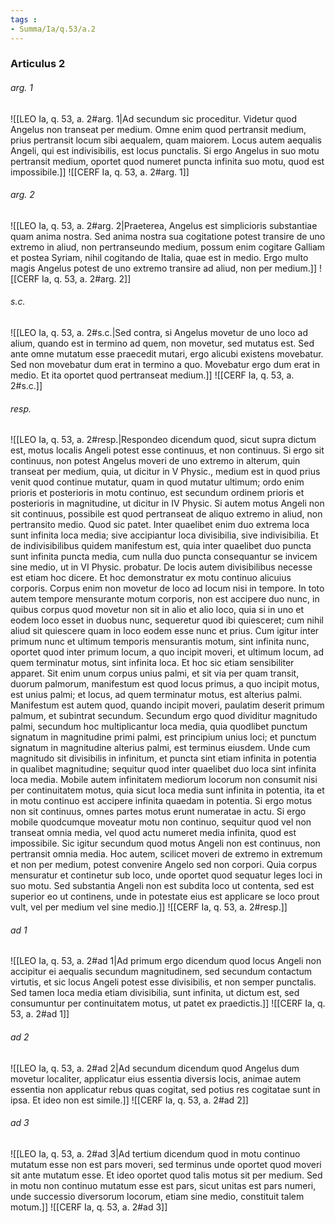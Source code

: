 ```yaml
---
tags : 
- Summa/Ia/q.53/a.2
---
```


### Articulus 2

###### arg. 1
![[LEO Ia, q. 53, a. 2#arg. 1|Ad secundum sic proceditur. Videtur quod Angelus non transeat per medium. Omne enim quod pertransit medium, prius pertransit locum sibi aequalem, quam maiorem. Locus autem aequalis Angeli, qui est indivisibilis, est locus punctalis. Si ergo Angelus in suo motu pertransit medium, oportet quod numeret puncta infinita suo motu, quod est impossibile.]]
![[CERF Ia, q. 53, a. 2#arg. 1]]

###### arg. 2
![[LEO Ia, q. 53, a. 2#arg. 2|Praeterea, Angelus est simplicioris substantiae quam anima nostra. Sed anima nostra sua cogitatione potest transire de uno extremo in aliud, non pertranseundo medium, possum enim cogitare Galliam et postea Syriam, nihil cogitando de Italia, quae est in medio. Ergo multo magis Angelus potest de uno extremo transire ad aliud, non per medium.]]
![[CERF Ia, q. 53, a. 2#arg. 2]]

###### s.c.
![[LEO Ia, q. 53, a. 2#s.c.|Sed contra, si Angelus movetur de uno loco ad alium, quando est in termino ad quem, non movetur, sed mutatus est. Sed ante omne mutatum esse praecedit mutari, ergo alicubi existens movebatur. Sed non movebatur dum erat in termino a quo. Movebatur ergo dum erat in medio. Et ita oportet quod pertranseat medium.]]
![[CERF Ia, q. 53, a. 2#s.c.]]

###### resp.
![[LEO Ia, q. 53, a. 2#resp.|Respondeo dicendum quod, sicut supra dictum est, motus localis Angeli potest esse continuus, et non continuus. Si ergo sit continuus, non potest Angelus moveri de uno extremo in alterum, quin transeat per medium, quia, ut dicitur in V Physic., medium est in quod prius venit quod continue mutatur, quam in quod mutatur ultimum; ordo enim prioris et posterioris in motu continuo, est secundum ordinem prioris et posterioris in magnitudine, ut dicitur in IV Physic. Si autem motus Angeli non sit continuus, possibile est quod pertranseat de aliquo extremo in aliud, non pertransito medio. Quod sic patet. Inter quaelibet enim duo extrema loca sunt infinita loca media; sive accipiantur loca divisibilia, sive indivisibilia. Et de indivisibilibus quidem manifestum est, quia inter quaelibet duo puncta sunt infinita puncta media, cum nulla duo puncta consequantur se invicem sine medio, ut in VI Physic. probatur. De locis autem divisibilibus necesse est etiam hoc dicere. Et hoc demonstratur ex motu continuo alicuius corporis. Corpus enim non movetur de loco ad locum nisi in tempore. In toto autem tempore mensurante motum corporis, non est accipere duo nunc, in quibus corpus quod movetur non sit in alio et alio loco, quia si in uno et eodem loco esset in duobus nunc, sequeretur quod ibi quiesceret; cum nihil aliud sit quiescere quam in loco eodem esse nunc et prius. Cum igitur inter primum nunc et ultimum temporis mensurantis motum, sint infinita nunc, oportet quod inter primum locum, a quo incipit moveri, et ultimum locum, ad quem terminatur motus, sint infinita loca. Et hoc sic etiam sensibiliter apparet. Sit enim unum corpus unius palmi, et sit via per quam transit, duorum palmorum, manifestum est quod locus primus, a quo incipit motus, est unius palmi; et locus, ad quem terminatur motus, est alterius palmi. Manifestum est autem quod, quando incipit moveri, paulatim deserit primum palmum, et subintrat secundum. Secundum ergo quod dividitur magnitudo palmi, secundum hoc multiplicantur loca media, quia quodlibet punctum signatum in magnitudine primi palmi, est principium unius loci; et punctum signatum in magnitudine alterius palmi, est terminus eiusdem. Unde cum magnitudo sit divisibilis in infinitum, et puncta sint etiam infinita in potentia in qualibet magnitudine; sequitur quod inter quaelibet duo loca sint infinita loca media. Mobile autem infinitatem mediorum locorum non consumit nisi per continuitatem motus, quia sicut loca media sunt infinita in potentia, ita et in motu continuo est accipere infinita quaedam in potentia. Si ergo motus non sit continuus, omnes partes motus erunt numeratae in actu. Si ergo mobile quodcumque moveatur motu non continuo, sequitur quod vel non transeat omnia media, vel quod actu numeret media infinita, quod est impossibile. Sic igitur secundum quod motus Angeli non est continuus, non pertransit omnia media. Hoc autem, scilicet moveri de extremo in extremum et non per medium, potest convenire Angelo sed non corpori. Quia corpus mensuratur et continetur sub loco, unde oportet quod sequatur leges loci in suo motu. Sed substantia Angeli non est subdita loco ut contenta, sed est superior eo ut continens, unde in potestate eius est applicare se loco prout vult, vel per medium vel sine medio.]]
![[CERF Ia, q. 53, a. 2#resp.]]

###### ad 1
![[LEO Ia, q. 53, a. 2#ad 1|Ad primum ergo dicendum quod locus Angeli non accipitur ei aequalis secundum magnitudinem, sed secundum contactum virtutis, et sic locus Angeli potest esse divisibilis, et non semper punctalis. Sed tamen loca media etiam divisibilia, sunt infinita, ut dictum est, sed consumuntur per continuitatem motus, ut patet ex praedictis.]]
![[CERF Ia, q. 53, a. 2#ad 1]]

###### ad 2
![[LEO Ia, q. 53, a. 2#ad 2|Ad secundum dicendum quod Angelus dum movetur localiter, applicatur eius essentia diversis locis, animae autem essentia non applicatur rebus quas cogitat, sed potius res cogitatae sunt in ipsa. Et ideo non est simile.]]
![[CERF Ia, q. 53, a. 2#ad 2]]

###### ad 3
![[LEO Ia, q. 53, a. 2#ad 3|Ad tertium dicendum quod in motu continuo mutatum esse non est pars moveri, sed terminus unde oportet quod moveri sit ante mutatum esse. Et ideo oportet quod talis motus sit per medium. Sed in motu non continuo mutatum esse est pars, sicut unitas est pars numeri, unde successio diversorum locorum, etiam sine medio, constituit talem motum.]]
![[CERF Ia, q. 53, a. 2#ad 3]]


